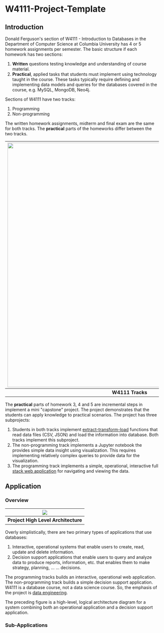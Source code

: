 # W4111-Project-Template

## Introduction

Donald Ferguson's section of W4111 - Introduction to Databases in the Department of
Computer Science at Columbia University has 4 or 5 homework assignments per semester. The basic structure
if each homework has two sections:
1. **Written** questions testing knowledge and understanding of course material.
2. **Practical**, applied tasks that students must implement using technology taught in the course. 
These tasks typically require defining and implementing data models and queries for the databases
covered in the course, e.g. MySQL, MongoDB, Neo4j.

Sections of W4111 have two tracks:
1. Programming
2. Non-programming

The written homework assignments, midterm and final exam are the same for both tracks. 
The **practical** parts of the homeworks differ between the two tracks.

| <img src="./docs/assets/tracks.jpg" width="800px;"> |
|:---------------------------------------------------:|
|                  __W4111 Tracks__                   |



The **practical** parts of homework
3, 4 and 5 are incremental steps in implement a mini "capstone" project. The project demonstrates that
the students can apply knowledge to practical scenarios. The project has three subprojects:
1. Students in both tracks implement [extract-transform-load](https://en.wikipedia.org/wiki/Extract,_transform,_load)
functions that read data files (CSV, JSON)
and load the information into database. Both tracks implement this subproject.
2. The non-programming track implements a Jupyter notebook the provides simple data insight using visualization. This
requires implementing relatively complex queries to provide data for the visualization.
3. The programming track implements a simple, operational, interactive full
[stack web application](https://en.wikipedia.org/wiki/Solution_stack) for navigating and viewing the data.

## Application

### Overview

| <img src="./docs/assets/project-architecture.jpg"> |
|:--------------------------------------------------:|
|        __Project High Level Architecture__         |

Overly simplistically, there are two primary types of applications that use databases:
1. Interactive, operational systems that enable users to create, read, update and
delete information.
2. Decision support applications that enable users to query and analyze data to produce
reports, information, etc. that enables them to make strategy, planning, ... ... decisions.

The programming tracks builds an interactive, operational web application. The
non-programming track builds a simple decision support application. W4111 is a database course,
not a data science course. So, the emphasis of the project is [data engineering](https://en.wikipedia.org/wiki/Data_engineering).

The preceding figure is a high-level, logical architecture diagram for a system combining
both an operational application and a decision support application. 

### Sub-Applications




